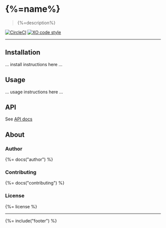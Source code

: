 # {%=name%}

> {%=description%}

[![CircleCI](https://img.shields.io/circleci/project/github/sammler/user-profile.svg)](https://circleci.com/gh/sammler/user-profile)
[![XO code style](https://img.shields.io/badge/code_style-XO--space-5ed9c7.svg)](https://github.com/sindresorhus/eslint-config-xo-space)

---

## Installation

... install instructions here ...

## Usage

... usage instructions here ...

## API

See [API docs](./docs/api-docs.md)

## About

### Author
{%= docs("author") %}

### Contributing
{%= docs("contributing") %}

### License
{%= license %}

***

{%= include("footer") %}